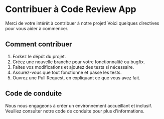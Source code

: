 # Contribuer à Code Review App

Merci de votre intérêt à contribuer à notre projet! Voici quelques directives pour vous aider à commencer.

## Comment contribuer
1. Forkez le dépôt du projet.
2. Créez une nouvelle branche pour votre fonctionnalité ou bugfix.
3. Faites vos modifications et ajoutez des tests si nécessaire.
4. Assurez-vous que tout fonctionne et passe les tests.
5. Ouvrez une Pull Request, en expliquant ce que vous avez fait.

## Code de conduite
Nous nous engageons à créer un environnement accueillant et inclusif. Veuillez consulter notre code de conduite pour plus d'informations.